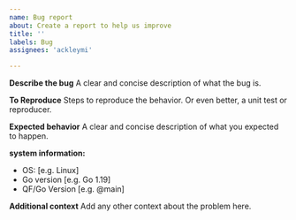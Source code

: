 ```yaml
---
name: Bug report
about: Create a report to help us improve
title: ''
labels: Bug
assignees: 'ackleymi'

---
```


**Describe the bug**
A clear and concise description of what the bug is.

**To Reproduce**
Steps to reproduce the behavior.
Or even better, a unit test or reproducer.

**Expected behavior**
A clear and concise description of what you expected to happen.

**system information:**
 - OS: [e.g. Linux]
 - Go version [e.g. Go 1.19]
 - QF/Go Version [e.g. @main]

**Additional context**
Add any other context about the problem here.